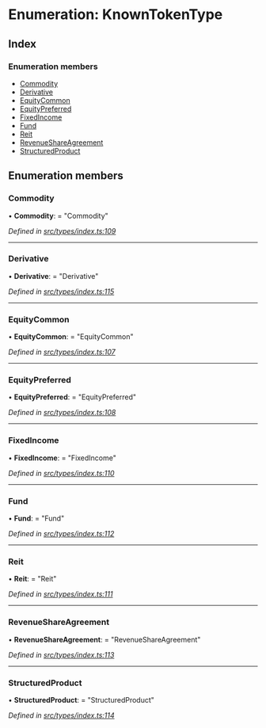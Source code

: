 # Enumeration: KnownTokenType

## Index

### Enumeration members

* [Commodity](_src_types_index_.knowntokentype.md#commodity)
* [Derivative](_src_types_index_.knowntokentype.md#derivative)
* [EquityCommon](_src_types_index_.knowntokentype.md#equitycommon)
* [EquityPreferred](_src_types_index_.knowntokentype.md#equitypreferred)
* [FixedIncome](_src_types_index_.knowntokentype.md#fixedincome)
* [Fund](_src_types_index_.knowntokentype.md#fund)
* [Reit](_src_types_index_.knowntokentype.md#reit)
* [RevenueShareAgreement](_src_types_index_.knowntokentype.md#revenueshareagreement)
* [StructuredProduct](_src_types_index_.knowntokentype.md#structuredproduct)

## Enumeration members

###  Commodity

• **Commodity**: = "Commodity"

*Defined in [src/types/index.ts:109](https://github.com/PolymathNetwork/polymesh-sdk/blob/6f0a424/src/types/index.ts#L109)*

___

###  Derivative

• **Derivative**: = "Derivative"

*Defined in [src/types/index.ts:115](https://github.com/PolymathNetwork/polymesh-sdk/blob/6f0a424/src/types/index.ts#L115)*

___

###  EquityCommon

• **EquityCommon**: = "EquityCommon"

*Defined in [src/types/index.ts:107](https://github.com/PolymathNetwork/polymesh-sdk/blob/6f0a424/src/types/index.ts#L107)*

___

###  EquityPreferred

• **EquityPreferred**: = "EquityPreferred"

*Defined in [src/types/index.ts:108](https://github.com/PolymathNetwork/polymesh-sdk/blob/6f0a424/src/types/index.ts#L108)*

___

###  FixedIncome

• **FixedIncome**: = "FixedIncome"

*Defined in [src/types/index.ts:110](https://github.com/PolymathNetwork/polymesh-sdk/blob/6f0a424/src/types/index.ts#L110)*

___

###  Fund

• **Fund**: = "Fund"

*Defined in [src/types/index.ts:112](https://github.com/PolymathNetwork/polymesh-sdk/blob/6f0a424/src/types/index.ts#L112)*

___

###  Reit

• **Reit**: = "Reit"

*Defined in [src/types/index.ts:111](https://github.com/PolymathNetwork/polymesh-sdk/blob/6f0a424/src/types/index.ts#L111)*

___

###  RevenueShareAgreement

• **RevenueShareAgreement**: = "RevenueShareAgreement"

*Defined in [src/types/index.ts:113](https://github.com/PolymathNetwork/polymesh-sdk/blob/6f0a424/src/types/index.ts#L113)*

___

###  StructuredProduct

• **StructuredProduct**: = "StructuredProduct"

*Defined in [src/types/index.ts:114](https://github.com/PolymathNetwork/polymesh-sdk/blob/6f0a424/src/types/index.ts#L114)*

